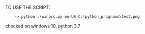 TO USE THE SCRIPT:

		-> python .\winorc.py en-US C:\python_programs\test.png


checked on windows 10, python 3.7
